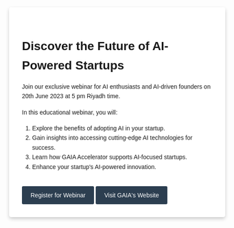 <html lang="en">
<head>
  <meta charset="UTF-8">
  <meta name="viewport" content="width=device-width, initial-scale=1.0">
  <link href="https://fonts.googleapis.com/css?family=Raleway:400,700&display=swap" rel="stylesheet">
  <style>
    body {
      font-family: 'Raleway', sans-serif;
      line-height: 1.6;
      margin: 0;
      background-image: url('https://cdn.discordapp.com/attachments/1113041676403998801/1120098316265455757/webinar.jpg');
      background-size: cover;
      background-repeat: no-repeat;
      background-position: center;
    }
    h1, h2, p {
      margin-bottom: 15px;
    }
    .container {
      max-width: 700px;
      margin: 50px auto;
      padding: 30px;
      background-color: rgba(255, 255, 255, 0.85);
      box-shadow: 0 4px 8px 0 rgba(0, 0, 0, 0.2);
      border-radius: 5px;
    }
    .btn {
      display: inline-block;
      background-color: #2c3e50;
      color: #fff;
      text-decoration: none;
      padding: 10px 20px;
      margin-top: 20px;
      border-radius: 3px;
      transition: background-color 0.2s;
    }
    .btn:hover {
      background-color: #1a252d;
    }
    form {
      margin-top: 20px;
    }
    label {
      display: block;
      margin: 5px 0;
      font-size: 14px;
    }
    input[type="text"], input[type="email"] {
      width: 100%;
      padding: 8px;
      margin-bottom: 15px;
      box-sizing: border-box;
      border: 1px solid #ddd;
      border-radius: 3px;
      font-size: 14px;
    }
    input[type="submit"] {
      display: block;
      width: 100%;
      padding: 10px 20px;
      background-color: #2c3e50;
      color: #fff;
      border: none;
      cursor: pointer;
      border-radius: 3px;
      transition: background-color 0.2s;
    }
    input[type="submit"]:hover {
      background-color: #1a252d;
    }
  </style>
  <title>Webinar Registration</title>
</head>
<body>
  <div class="container">
    <h1>Discover the Future of AI-Powered Startups</h1>
    <p>Join our exclusive webinar for AI enthusiasts and AI-driven founders on 20th June 2023 at 5 pm Riyadh time.</p>
    <p>In this educational webinar, you will:</p>
    <ol>
      <li>Explore the benefits of adopting AI in your startup.</li>
      <li>Gain insights into accessing cutting-edge AI technologies for success.</li>
      <li>Learn how GAIA Accelerator supports AI-focused startups.</li>
      <li>Enhance your startup's AI-powered innovation.</li>
    </ol>
    <a href="https://forms.monday.com/forms/921233bb504c3edd746d29b5109e1fea?r=use1" class="btn" target="_blank">Register for Webinar</a>
    <a href="https://gaia.newnative.ai/" class="btn" target="_blank">Visit GAIA's Website</a>
  </div>
  <script>
    window.onload = function() {
      document.querySelector('.Header-link').style.display = 'none';
    };
  </script>
</body>
</html>
